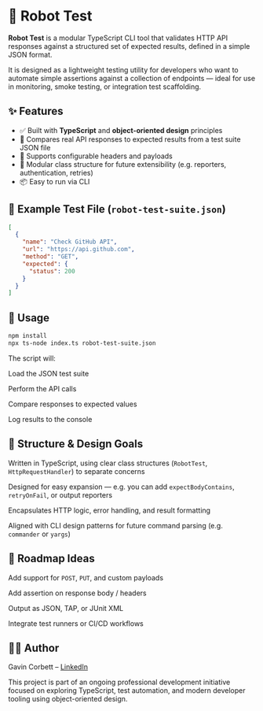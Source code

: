 # 🤖 Robot Test

**Robot Test** is a modular TypeScript CLI tool that validates HTTP API responses against a structured set of expected results, defined in a simple JSON format.

It is designed as a lightweight testing utility for developers who want to automate simple assertions against a collection of endpoints — ideal for use in monitoring, smoke testing, or integration test scaffolding.

## ✨ Features

- ✅ Built with **TypeScript** and **object-oriented design** principles
- 🧪 Compares real API responses to expected results from a test suite JSON file
- 🔧 Supports configurable headers and payloads
- 🧱 Modular class structure for future extensibility (e.g. reporters, authentication, retries)
- 📦 Easy to run via CLI

## 📂 Example Test File (`robot-test-suite.json`)

```json
[
  {
    "name": "Check GitHub API",
    "url": "https://api.github.com",
    "method": "GET",
    "expected": {
      "status": 200
    }
  }
]
```

## 🚀 Usage
```bash
npm install
npx ts-node index.ts robot-test-suite.json
```

The script will:

Load the JSON test suite

Perform the API calls

Compare responses to expected values

Log results to the console

## 🧱 Structure & Design Goals
Written in TypeScript, using clear class structures (`RobotTest`, `HttpRequestHandler`) to separate concerns

Designed for easy expansion — e.g. you can add `expectBodyContains`, `retryOnFail`, or output reporters

Encapsulates HTTP logic, error handling, and result formatting

Aligned with CLI design patterns for future command parsing (e.g. `commander` or `yargs`)

## 🧭 Roadmap Ideas
 Add support for `POST`, `PUT`, and custom payloads

 Add assertion on response body / headers

 Output as JSON, TAP, or JUnit XML

 Integrate test runners or CI/CD workflows

## 👨‍💻 Author
Gavin Corbett – [LinkedIn](https://www.linkedin.com/in/gavcorbett/)

This project is part of an ongoing professional development initiative focused on exploring TypeScript, test automation, and modern developer tooling using object-oriented design.
